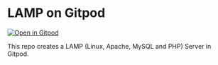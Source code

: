 # LAMP on Gitpod

[![Open in Gitpod](https://gitpod.io/button/open-in-gitpod.svg)](https://gitpod.io/#https://github.com/barni363hun/gitpod_lamp)

This repo creates a LAMP (Linux, Apache, MySQL and PHP) Server in Gitpod.  
